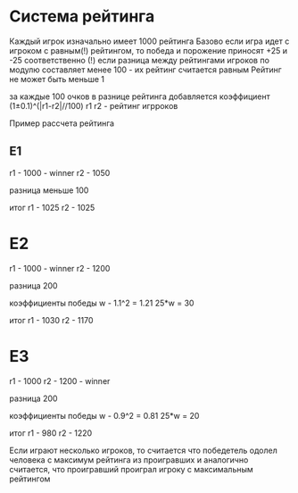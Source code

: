 # Система рейтинга

Каждый игрок изначально имеет 1000 рейтинга
Базово если игра идет с игроком с равным(!) рейтингом, то победа и порожение приносят +25 и -25 соответственно
(!) если разница между рейтингами игроков по модулю составляет менее 100 - их рейтинг считается равным
Рейтинг не может быть меньше 1

за каждые 100 очков в разнице рейтинга добавляется коэффициент (1±0.1)^(|r1-r2|//100)
r1 r2 - рейтинг игрроков

Пример рассчета рейтинга
## E1
r1 - 1000 - winner
r2 - 1050

разница меньше 100

итог
r1 - 1025
r2 - 1025

# E2
r1 - 1000 - winner
r2 - 1200

разница 200

коэффициенты победы
w - 1.1^2 = 1.21
25*w = 30

итог
r1 - 1030
r2 - 1170

# E3
r1 - 1000
r2 - 1200 - winner

разница 200

коэффициенты победы
w - 0.9^2 = 0.81
25*w = 20

итог
r1 - 980
r2 - 1220

Если играют несколько игроков, то считается что победетель одолел человека с максимум рейтинга из проигравших
и аналогично считается, что проигравший проиграл игроку с максимальным рейтингом



